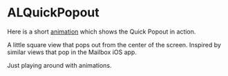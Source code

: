 ALQuickPopout
=============

Here is a short [animation](https://dl.dropboxusercontent.com/u/6148369/QuickPopout/index.html) which shows the Quick Popout in action.

A little square view that pops out from the center of the screen. Inspired by similar views that pop in the Mailbox iOS app.

Just playing around with animations.
